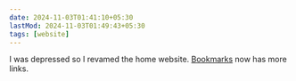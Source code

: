 ```yaml
---
date: 2024-11-03T01:41:10+05:30
lastMod: 2024-11-03T01:49:43+05:30
tags: [website]
---
```


I was depressed so I revamed the home website. [Bookmarks](https://blackpiratex.com/bookmarks) now has more links.
